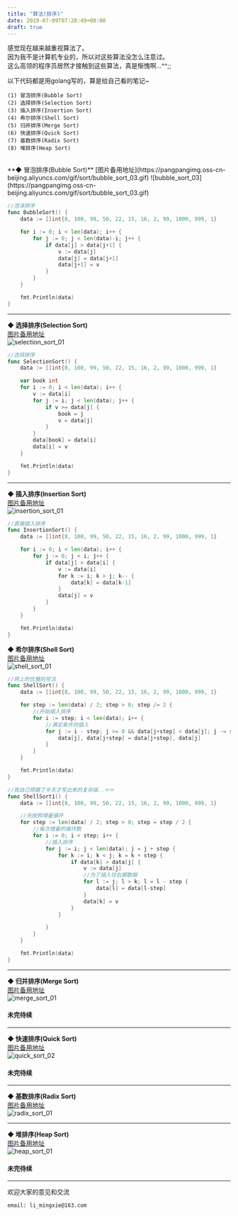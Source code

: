 ```yaml
---
title: "算法(排序)"
date: 2019-07-09T07:28:49+08:00
draft: true
---
```


感觉现在越来越重视算法了。  
因为我不是计算机专业的，所以对这些算法没怎么注意过。  
这么高领的程序员居然才接触到这些算法，真是惭愧啊...^^;;

以下代码都是用golang写的，算是给自己看的笔记~

```
(1) 冒泡排序(Bubble Sort)
(2) 选择排序(Selection Sort)
(3) 插入排序(Insertion Sort)
(4) 希尔排序(Shell Sort)
(5) 归并排序(Merge Sort)
(6) 快速排序(Quick Sort)
(7) 基数排序(Radix Sort)
(8) 堆排序(Heap Sort)
```

<br/>
**◆ 冒泡排序(Bubble Sort)**  
[图片备用地址](https://pangpangimg.oss-cn-beijing.aliyuncs.com/gif/sort/bubble_sort_03.gif)  
![bubble_sort_03](https://pangpangimg.oss-cn-beijing.aliyuncs.com/gif/sort/bubble_sort_03.gif)

```go
//泡沫排序
func BubbleSort() {
	data := []int{8, 100, 99, 50, 22, 15, 16, 2, 99, 1000, 999, 1}

	for i := 0; i < len(data); i++ {
		for j := 0; j < len(data)-i; j++ {
			if data[j] > data[j+1] {
				v := data[j]
				data[j] = data[j+1]
				data[j+1] = v
			}
		}
	}

	fmt.Println(data)
}
```

--------------------------------------------
**◆ 选择排序(Selection Sort)**  
[图片备用地址](https://pangpangimg.oss-cn-beijing.aliyuncs.com/gif/sort/selection_sort_01.gif)  
![selection_sort_01](https://pangpangimg.oss-cn-beijing.aliyuncs.com/gif/sort/selection_sort_01.gif)  

```go
//选择排序
func SelectionSort() {
	data := []int{8, 100, 99, 50, 22, 15, 16, 2, 99, 1000, 999, 1}

	var book int
	for i := 0; i < len(data); i++ {
		v := data[i]
		for j := i; j < len(data); j++ {
			if v >= data[j] {
				book = j
				v = data[j]
			}
		}
		data[book] = data[i]
		data[i] = v
	}

	fmt.Println(data)
}
```

--------------------------------------------
**◆ 插入排序(Insertion Sort)**  
[图片备用地址](https://pangpangimg.oss-cn-beijing.aliyuncs.com/gif/sort/insertion_sort_01.gif)  
![insertion_sort_01](https://pangpangimg.oss-cn-beijing.aliyuncs.com/gif/sort/insertion_sort_01.gif)  

```go
//直接插入排序
func InsertionSort() {
	data := []int{8, 100, 99, 50, 22, 15, 16, 2, 99, 1000, 999, 1}

	for i := 0; i < len(data); i++ {
		for j := 0; j < i; j++ {
			if data[j] > data[i] {
				v := data[i]
				for k := i; k > j; k-- {
					data[k] = data[k-1]
				}
				data[j] = v
			}
		}
	}

	fmt.Println(data)
}
```

**◆ 希尔排序(Shell Sort)**  
[图片备用地址](https://pangpangimg.oss-cn-beijing.aliyuncs.com/gif/sort/shell_sort_01.gif)  
![shell_sort_01](https://pangpangimg.oss-cn-beijing.aliyuncs.com/gif/sort/shell_sort_01.gif)  

```go
//网上的优雅的写法
func ShellSort() {
	data := []int{8, 100, 99, 50, 22, 15, 16, 2, 99, 1000, 999, 1}

	for step := len(data) / 2; step > 0; step /= 2 {
		//开始插入排序
		for i := step; i < len(data); i++ {
			//满足条件则插入
			for j := i - step; j >= 0 && data[j+step] < data[j]; j -= step {
				data[j], data[j+step] = data[j+step], data[j]
			}
		}
	}

	fmt.Println(data)
}

//我自己琢磨了半天才写出来的复杂版..ㅠㅠ
func ShellSort1() {
	data := []int{8, 100, 99, 50, 22, 15, 16, 2, 99, 1000, 999, 1}

	//先按照增量循环
	for step := len(data) / 2; step > 0; step = step / 2 {
		//每次增量的循环数
		for i := 0; i < step; i++ {
			//插入排序
			for j := i; j < len(data); j = j + step {
				for k := i; k < j; k = k + step {
					if data[k] > data[j] {
						v := data[j]
						//为了插入往右挪数据
						for l := j; l > k; l = l - step {
							data[l] = data[l-step]
						}
						data[k] = v
					}
				}

			}
		}
	}

	fmt.Println(data)
}
```

--------------------------------------------
**◆ 归并排序(Merge Sort)**  
[图片备用地址](https://pangpangimg.oss-cn-beijing.aliyuncs.com/gif/sort/merge_sort_01.gif)  
![merge_sort_01](https://pangpangimg.oss-cn-beijing.aliyuncs.com/gif/sort/merge_sort_01.gif)  
#### **未完待续**

--------------------------------------------
**◆ 快速排序(Quick Sort)**  
[图片备用地址](https://pangpangimg.oss-cn-beijing.aliyuncs.com/gif/sort/quick_sort_02.gif)  
![quick_sort_02](https://pangpangimg.oss-cn-beijing.aliyuncs.com/gif/sort/quick_sort_02.gif)  
#### **未完待续**
--------------------------------------------
**◆ 基数排序(Radix Sort)**  
[图片备用地址](https://pangpangimg.oss-cn-beijing.aliyuncs.com/gif/sort/radix_sort_01.gif)  
![radix_sort_01](https://pangpangimg.oss-cn-beijing.aliyuncs.com/gif/sort/radix_sort_01.gif)  

--------------------------------------------
**◆ 堆排序(Heap Sort)**  
[图片备用地址](https://pangpangimg.oss-cn-beijing.aliyuncs.com/gif/sort/heap_sort_01.gif)  
![heap_sort_01](https://pangpangimg.oss-cn-beijing.aliyuncs.com/gif/sort/heap_sort_01.gif) 
#### **未完待续**

----------------------------------------------
欢迎大家的意见和交流

`email: li_mingxie@163.com`